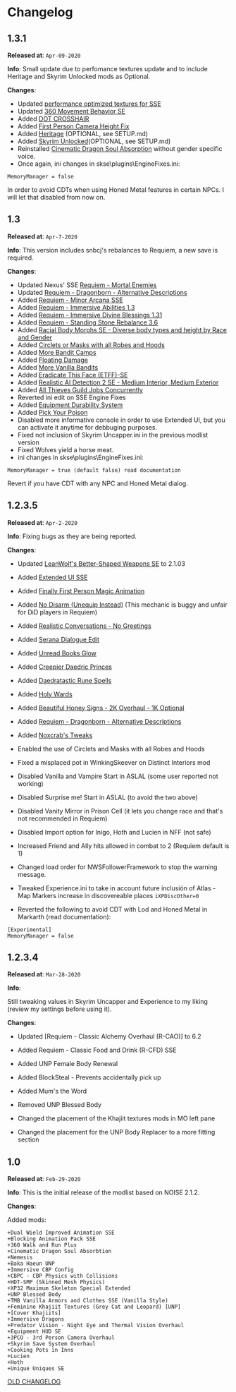 
# Changelog

## 1.3.1

**Released at**: `Apr-09-2020`

**Info**:
Small update due to perfomance textures update and to include Heritage and Skyrim Unlocked mods as Optional.

**Changes**:

- Updated [performance optimized textures for SSE](https://www.nexusmods.com/skyrimspecialedition/mods/21166?tab=files)
- Updated [360 Movement Behavior SE](https://www.nexusmods.com/skyrimspecialedition/mods/33139)
- Added [DOT CROSSHAIR](https://www.nexusmods.com/skyrimspecialedition/mods/8891)
- Added [First Person Camera Height Fix](https://www.nexusmods.com/skyrimspecialedition/mods/28091)
- Added [Heritage](https://www.nexusmods.com/skyrimspecialedition/mods/30017) (OPTIONAL, see SETUP.md)
- Added [Skyrim Unlocked](https://www.nexusmods.com/skyrim/mods/69420)(OPTIONAL, see SETUP.md)
- Reinstalled [Cinematic Dragon Soul Absorption](https://www.nexusmods.com/skyrimspecialedition/mods/12106?) without gender specific voice.
- Once again, ini changes in skse\plugins\EngineFixes.ini:
  
```[Experimental]
MemoryManager = false
```

In order to avoid CDTs when using Honed Metal features in certain NPCs. I will let that disabled from now on.

## 1.3

**Released at**: `Apr-7-2020`

**Info**:
This version includes snbcj's rebalances to Requiem, a new save is required.

**Changes**:

- Updated Nexus' SSE [Requiem - Mortal Enemies](https://www.nexusmods.com/skyrimspecialedition/mods/27292)
- Updated [Requiem - Dragonborn - Alternative Descriptions](https://www.nexusmods.com/skyrimspecialedition/mods/33663)
- Added [Requiem - Minor Arcana SSE](https://www.nexusmods.com/skyrimspecialedition/mods/25843?tab=files)
- Added [Requiem - Immersive Abilities 1.3](https://www.nexusmods.com/skyrim/mods/96880)
- Added [Requiem - Immersive Divine Blessings 1.31](https://www.nexusmods.com/skyrim/mods/88988)
- Added [Requiem - Standing Stone Rebalance 3.6](https://www.nexusmods.com/skyrim/mods/88988)
- Added [Racial Body Morphs SE - Diverse body types and height by Race and Gender](https://www.nexusmods.com/skyrimspecialedition/mods/20684)
- Added [Circlets or Masks with all Robes and Hoods](https://www.nexusmods.com/skyrimspecialedition/mods/3732)
- Added [More Bandit Camps](https://www.nexusmods.com/skyrimspecialedition/mods/1994)
- Added [Floating Damage](https://www.nexusmods.com/skyrimspecialedition/mods/14332)
- Added [More Vanilla Bandits](https://www.nexusmods.com/skyrimspecialedition/mods/28205)
- Added [Eradicate This Face (ETFF)-SE](https://www.nexusmods.com/skyrimspecialedition/mods/17535)
- Added [Realistic AI Detection 2 SE - Medium Interior, Medium Exterior](https://www.nexusmods.com/skyrimspecialedition/mods/2345)
- Added [All Thieves Guild Jobs Concurrently](https://www.nexusmods.com/skyrimspecialedition/mods/14883)
- Reverted ini edit on SSE Engine Fixes
- Added [Equipment Durability System](https://www.nexusmods.com/skyrimspecialedition/mods/19023)
- Added [Pick Your Poison](https://www.nexusmods.com/skyrimspecialedition/mods/23710)
- Disabled more informative console in order to use Extended UI, but you can activate it anytime for debbuging purposes.
- Fixed not inclusion of Skyrim Uncapper.ini in the previous modlist version
- Fixed Wolves yield a horse meat.
- ini changes in skse\plugins\EngineFixes.ini:
  
```[Experimental]
MemoryManager = true (default false) read documentation
```

Revert if you have CDT with any NPC and Honed Metal dialog.
  
## 1.2.3.5

**Released at**: `Apr-2-2020`

**Info**:
Fixing bugs as they are being reported.

**Changes**:

- Updated [LeanWolf's Better-Shaped Weapons SE](https://www.nexusmods.com/skyrimspecialedition/mods/2017) to 2.1.03  
- Added [Extended UI SSE](https://www.nexusmods.com/skyrim/mods/57873/?)
- Added [Finally First Person Magic Animation](https://www.nexusmods.com/skyrimspecialedition/mods/20375)
- Added [No Disarm (Unequip Instead)](https://www.nexusmods.com/skyrimspecialedition/mods/27188/) (This mechanic is buggy and unfair for DiD players in Requiem)
- Added [Realistic Conversations - No Greetings](https://www.nexusmods.com/skyrimspecialedition/mods/1717/?)
- Added [Serana Dialogue Edit](https://www.nexusmods.com/skyrimspecialedition/mods/16222?tab=description)
- Added [Unread Books Glow](https://www.nexusmods.com/skyrimspecialedition/mods/1296)
- Added [Creepier Daedric Princes](https://www.nexusmods.com/skyrimspecialedition/mods/15854?tab=description)
- Added [Daedratastic Rune Spells](https://www.nexusmods.com/skyrimspecialedition/mods/6359/?)
- Added [Holy Wards](https://www.nexusmods.com/skyrimspecialedition/mods/18535)
- Added [Beautiful Honey Signs - 2K Overhaul - 1K Optional](https://www.nexusmods.com/skyrimspecialedition/mods/1269)
- Added [Requiem - Dragonborn - Alternative Descriptions](https://www.nexusmods.com/skyrimspecialedition/mods/33663)
- Added [Noxcrab's Tweaks](https://www.nexusmods.com/skyrim/mods/78134)
  
- Enabled the use of Circlets and Masks with all Robes and Hoods
- Fixed a misplaced pot in WinkingSkeever on Distinct Interiors mod
- Disabled Vanilla and Vampire Start in ASLAL (some user reported not working)
- Disabled Surprise me! Start in ASLAL (to avoid the two above)
- Disabled Vanity Mirror in Prison Cell (it lets you change race and that's not recommended in Requiem)
- Disabled Import option for Inigo, Hoth and Lucien in NFF (not safe)
- Increased Friend and Ally hits allowed in combat to 2 (Requiem default is 1)
- Changed load order for NWSFollowerFramework to stop the warning message.
- Tweaked Experience.ini to take in account future inclusión of Atlas - Map Markers increase in discovereable places `iXPDiscOther=0`
- Reverted the following to avoid CDT with Lod and Honed Metal in Markarth (read documentation):

```skse\plugins\EngineFixes.ini:
[Experimental]
MemoryManager = false
```

## 1.2.3.4

**Released at**: `Mar-28-2020`

**Info**:

Still tweaking values in Skyrim Uncapper and Experience to my liking (review my settings before using it).

**Changes**:

- Updated [Requiem - Classic Alchemy Overhaul (R-CAO)] to 6.2

- Added Requiem - Classic Food and Drink (R-CFD) SSE

- Added UNP Female Body Renewal

- Added BlockSteal - Prevents accidentally pick up

- Added Mum's the Word

- Removed UNP Blessed Body

- Changed the placement of the Khajiit textures mods in MO left pane

- Changed the placement for the UNP Body Replacer to a more fitting section

## 1.0

**Released at**: `Feb-29-2020`

**Info**:
This is the initial release of the modlist based on NOISE 2.1.2.

**Changes**:

Added mods:

```+Immersive Animations
+Dual Wield Improved Animation SSE
+Blocking Animation Pack SSE
+360 Walk and Run Plus
+Cinematic Dragon Soul Absorbtion
+Nemesis
+Baka Haeun UNP
+Immersive CBP Config
+CBPC - CBP Physics with Collisions
+HDT-SMP (Skinned Mesh Physics)
+XP32 Maximum Skeleton Special Extended
+UNP Blessed Body
+TMB Vanilla Armors and Clothes SSE (Vanilla Style)
+Feminine Khajiit Textures (Grey Cat and Leopard) [UNP]
+[Cover Khajiits]
+Immersive Dragons
+Predator Vision - Night Eye and Thermal Vision Overhaul
+Equipment HUD SE
+3PCO - 3rd Person Camera Overhaul
+Skyrim Save System Overhaul
+Cooking Pots in Inns
+Lucien
+Hoth
+Unique Uniques SE
```

[OLD CHANGELOG](https://drive.google.com/open?id=1k5D8ccTMw-L-WZ3G8gjjZQsicsVRXf6Y)